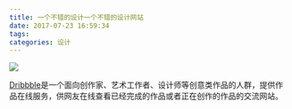 ```yaml
---
title: 一个不错的设计一个不错的设计网站
date: 2017-07-23 16:59:34
tags:
categories: 设计
---
```


![](https://cdn.dribbble.com/users/384313/screenshots/3452985/boom_1.gif)

[Dribbble](https://dribbble.com/)是一个面向创作家、艺术工作者、设计师等创意类作品的人群，提供作品在线服务，供网友在线查看已经完成的作品或者正在创作的作品的交流网站。
